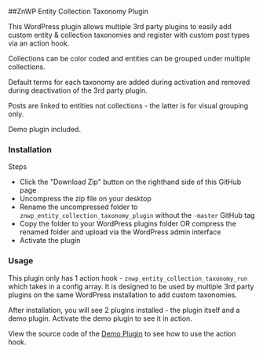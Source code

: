 ##ZnWP Entity Collection Taxonomy Plugin

This WordPress plugin allows multiple 3rd party plugins to easily add custom entity & collection taxonomies and register with custom post types via an action hook.

Collections can be color coded and entities can be grouped under multiple collections.

Default terms for each taxonomy are added during activation and removed during deactivation of the 3rd party plugin.

Posts are linked to entities not collections - the latter is for visual grouping only.

Demo plugin included.

### Installation
Steps
  - Click the "Download Zip" button on the righthand side of this GitHub page
  - Uncompress the zip file on your desktop
  - Rename the uncompressed folder to `znwp_entity_collection_taxonomy_plugin` without the `-master` GitHub tag
  - Copy the folder to your WordPress plugins folder OR compress the renamed folder and upload via the WordPress admin interface
  - Activate the plugin

### Usage
This plugin only has 1 action hook - `znwp_entity_collection_taxonomy_run` which takes in a config array. It is designed to be used by multiple 3rd party plugins on the same WordPress installation to add custom taxonomies.

After installation, you will see 2 plugins installed - the plugin itself and a demo plugin. Activate the demo plugin to see it in action.

View the source code of the [Demo Plugin](https://raw.githubusercontent.com/zionsg/ZnWP-Entity-Collection-Taxonomy-Plugin/master/demo.php) to see how to use the action hook.
